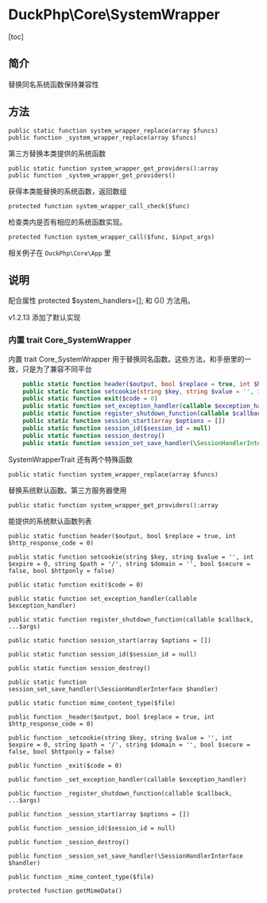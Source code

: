 # DuckPhp\Core\SystemWrapper
[toc]

## 简介

替换同名系统函数保持兼容性

## 方法

    public static function system_wrapper_replace(array $funcs)
    public function _system_wrapper_replace(array $funcs)
第三方替换本类提供的系统函数
    
    public static function system_wrapper_get_providers():array
    public function _system_wrapper_get_providers()
获得本类能替换的系统函数，返回数组   

    protected function system_wrapper_call_check($func)
检查类内是否有相应的系统函数实现。

    protected function system_wrapper_call($func, $input_args)
相关例子在 `DuckPhp\Core\App` 里

## 说明

配合属性 protected $system_handlers=[]; 和 G() 方法用。


v1.2.13 添加了默认实现

### 内置 trait Core_SystemWrapper
内置 trait Core_SystemWrapper 用于替换同名函数。这些方法，和手册里的一致，只是为了兼容不同平台

```php
    public static function header($output, bool $replace = true, int $http_response_code = 0)
    public static function setcookie(string $key, string $value = '', int $expire = 0, string $path = '/', string $domain = '', bool $secure = false, bool $httponly = false)
    public static function exit($code = 0)
    public static function set_exception_handler(callable $exception_handler)
    public static function register_shutdown_function(callable $callback, ...$args)
    public static function session_start(array $options = [])
    public static function session_id($session_id = null)
    public static function session_destroy()
    public static function session_set_save_handler(\SessionHandlerInterface $handler)
```
SystemWrapperTrait 还有两个特殊函数

    public static function system_wrapper_replace(array $funcs)

替换系统默认函数。第三方服务器使用

    public static function system_wrapper_get_providers():array

能提供的系统默认函数列表






    public static function header($output, bool $replace = true, int $http_response_code = 0)

    public static function setcookie(string $key, string $value = '', int $expire = 0, string $path = '/', string $domain = '', bool $secure = false, bool $httponly = false)

    public static function exit($code = 0)

    public static function set_exception_handler(callable $exception_handler)

    public static function register_shutdown_function(callable $callback, ...$args)

    public static function session_start(array $options = [])

    public static function session_id($session_id = null)

    public static function session_destroy()

    public static function session_set_save_handler(\SessionHandlerInterface $handler)

    public static function mime_content_type($file)

    public function _header($output, bool $replace = true, int $http_response_code = 0)

    public function _setcookie(string $key, string $value = '', int $expire = 0, string $path = '/', string $domain = '', bool $secure = false, bool $httponly = false)

    public function _exit($code = 0)

    public function _set_exception_handler(callable $exception_handler)

    public function _register_shutdown_function(callable $callback, ...$args)

    public function _session_start(array $options = [])

    public function _session_id($session_id = null)

    public function _session_destroy()

    public function _session_set_save_handler(\SessionHandlerInterface $handler)

    public function _mime_content_type($file)

    protected function getMimeData()

